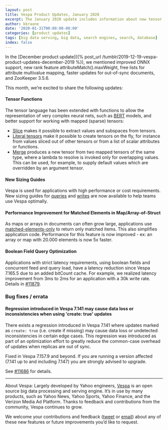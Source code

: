 ```yaml
---
layout: post
title: Vespa Product Updates, January 2020
excerpt: The January 2020 update includes information about new tensor functions, updated sizing guides and various performance improvements.
author: kkraune
date: '2020-01-31T00:00:00-00:00'
categories: [product updates]
tags: [big data serving, big data, search engines, search, database]
index: false
---
```


In the [December product update]({% post_url /tumblr/2019-12-19-vespa-product-updates-december-2019 %}),
we mentioned improved ONNX support,
new rank feature attributeMatch().maxWeight,
free lists for attribute multivalue mapping,
faster updates for out-of-sync documents,
and ZooKeeper 3.5.6.

This month, we’re excited to share the following updates:


#### Tensor Functions
The tensor language has been extended with functions to allow the representation of very complex neural nets, such as [BERT](https://github.com/google-research/bert) models, and better support for working with mapped (sparse) tensors:
* [Slice](https://docs.vespa.ai/en/reference/ranking-expressions.html#slice)
  makes it possible to extract values and subspaces from tensors.
* [Literal tensors](https://docs.vespa.ai/en/reference/ranking-expressions.html#literal)
  make it possible to create tensors on the fly, for instance from values sliced out of other tensors
  or from a list of scalar attributes or functions.
* [Merge](https://docs.vespa.ai/en/reference/ranking-expressions.html#merge)
  produces a new tensor from two mapped tensors of the same type,
  where a lambda to resolve is invoked only for overlapping values.
  This can be used, for example, to supply default values which are overridden by an argument tensor.


#### New Sizing Guides
Vespa is used for applications with high performance or cost requirements.
New sizing guides for [queries](https://docs.vespa.ai/en/performance/sizing-search.html) and
[writes](https://docs.vespa.ai/en/performance/sizing-feeding.html)
are now available to help teams use Vespa optimally.


#### Performance Improvement for Matched Elements in Map/Array-of-Struct
As maps or arrays in documents can often grow large,
applications use [matched-elements-only](https://docs.vespa.ai/en/reference/schema-reference.html#matched-elements-only)
to return only matched items. This also simplifies application code.
Performance for this feature is now improved - ex: an array or map with 20.000 elements is now 5x faster.


#### Boolean Field Query Optimization
Applications with strict latency requirements, using boolean fields and concurrent feed and query load, have a latency reduction since Vespa 7.165.5 due to an added bitCount cache. For example, we realized latency improvement from 3ms to 2ms for an application with a 30k write rate. Details in [#11879](https://github.com/vespa-engine/vespa/pull/11879).

### Bug fixes / errata

#### Regression introduced in Vespa 7.141 may cause data loss or inconsistencies when using 'create: true' updates
There exists a regression introduced in Vespa 7.141 where updates marked as `create: true` (i.e. create if missing) may cause data loss or undetected inconsistencies in certain edge cases. This regression was introduced as part of an optimization effort to greatly reduce the common-case overhead of updates when replicas are out of sync.

Fixed in Vespa 7.157.9 and beyond. If you are running a version affected (7.141 up to and including 7.147) you are strongly advised to upgrade.

See [#11686](https://github.com/vespa-engine/vespa/issues/11686) for details.

___
About Vespa: Largely developed by Yahoo engineers,
[Vespa](https://github.com/vespa-engine/vespa) is an open source big data processing and serving engine.
It’s in use by many products, such as Yahoo News, Yahoo Sports, Yahoo Finance, and the Verizon Media Ad Platform.
Thanks to feedback and contributions from the community, Vespa continues to grow.

We welcome your contributions and feedback ([tweet](https://twitter.com/vespaengine)
or [email](mailto:info@vespa.ai)) about any of these new features or future improvements you’d like to request.

